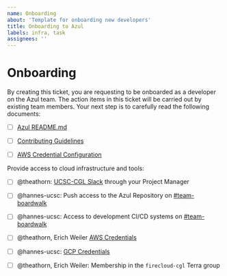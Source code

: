 ```yaml
---
name: Onboarding
about: 'Template for onboarding new developers'
title: Onboarding to Azul
labels: infra, task
assignees: ''
---
```


# Onboarding

By creating this ticket, you are requesting to be onboarded as a developer on the Azul team.
The action items in this ticket will be carried out by existing team members.
Your next step is to carefully read the following documents:

- [ ] [Azul README.md](https://github.com/databiosphere/azul)

- [ ] [Contributing Guidelines](https://github.com/DataBiosphere/azul/blob/develop/CONTRIBUTING.rst)

- [ ] [AWS Credential Configuration](https://giwiki.gi.ucsc.edu/index.php/Overview_of_Getting_and_Using_an_AWS_IAM_Account)

Provide access to cloud infrastructure and tools:

- [ ] @theathorn: [UCSC-CGL Slack](ucsc-cgl.slack.com) through your Project Manager
 
- [ ] @hannes-ucsc: Push access to the Azul Repository on [#team-boardwalk](https://ucsc-cgl.slack.com/archives/C705Y6G9Z)

- [ ] @hannes-ucsc: Access to development CI/CD systems on [#team-boardwalk](https://ucsc-cgl.slack.com/archives/C705Y6G9Z)

- [ ] @theathorn, Erich Weiler [AWS Credentials](https://gi-gateway.signin.aws.amazon.com/console)

- [ ] @hannes-ucsc: [GCP Credentials](https://console.cloud.google.com/)

- [ ] @theathorn, Erich Weiler: Membership in the `firecloud-cgl` Terra group
